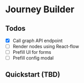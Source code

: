 # Journey Builder

## Todos

- [x] Call graph API endpoint
- [ ] Render nodes using React-flow
- [ ] Prefill UI for forms
- [ ] Prefill config modal

## Quickstart (TBD)
